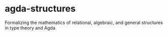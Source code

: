 # agda-structures

Formalizing the mathematics of relational, algebraic, and general structures in type theory and Agda
